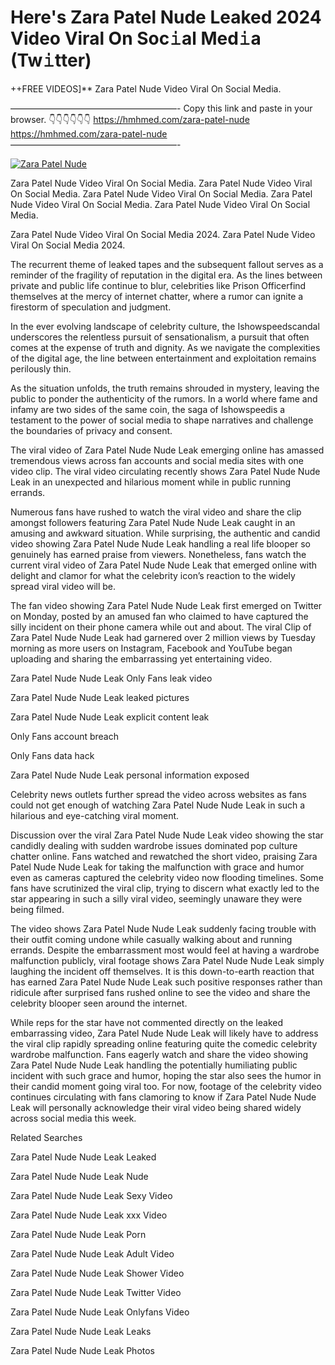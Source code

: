 # Here's Zara Patel Nude Leaked 2024 Video Viral On Soc𝚒al Med𝚒a (Tw𝚒tter)

++FREE VIDEOS]** Zara Patel Nude Video Viral On Social Media.

———————————————————-
Copy this link and paste in your browser.
👇👇👇👇👇👇
https://hmhmed.com/zara-patel-nude
https://hmhmed.com/zara-patel-nude
———————————————————-

[![Zara Patel Nude](https://i.imgur.com/dJHk4Zq.gif)](https://hmhmed.com/zara-patel-nude)

Zara Patel Nude Video Viral On Social Media. Zara Patel Nude Video Viral On Social Media. Zara Patel Nude Video Viral On Social Media. Zara Patel Nude Video Viral On Social Media. Zara Patel Nude Video Viral On Social Media.

Zara Patel Nude Video Viral On Social Media 2024. Zara Patel Nude Video Viral On Social Media 2024.

The recurrent theme of leaked tapes and the subsequent fallout serves as a reminder of the fragility of reputation in the digital era. As the lines between private and public life continue to blur, celebrities like Prison Officerfind themselves at the mercy of internet chatter, where a rumor can ignite a firestorm of speculation and judgment.

In the ever evolving landscape of celebrity culture, the Ishowspeedscandal underscores the relentless pursuit of sensationalism, a pursuit that often comes at the expense of truth and dignity. As we navigate the complexities of the digital age, the line between entertainment and exploitation remains perilously thin.

As the situation unfolds, the truth remains shrouded in mystery, leaving the public to ponder the authenticity of the rumors. In a world where fame and infamy are two sides of the same coin, the saga of Ishowspeedis a testament to the power of social media to shape narratives and challenge the boundaries of privacy and consent.

The viral video of Zara Patel Nude Nude Leak emerging online has amassed tremendous views across fan accounts and social media sites with one video clip. The viral video circulating recently shows Zara Patel Nude Nude Leak in an unexpected and hilarious moment while in public running errands.

Numerous fans have rushed to watch the viral video and share the clip amongst followers featuring Zara Patel Nude Nude Leak caught in an amusing and awkward situation. While surprising, the authentic and candid video showing Zara Patel Nude Nude Leak handling a real life blooper so genuinely has earned praise from viewers. Nonetheless, fans watch the current viral video of Zara Patel Nude Nude Leak that emerged online with delight and clamor for what the celebrity icon’s reaction to the widely spread viral video will be.

The fan video showing Zara Patel Nude Nude Leak first emerged on Twitter on Monday, posted by an amused fan who claimed to have captured the silly incident on their phone camera while out and about. The viral Clip of Zara Patel Nude Nude Leak had garnered over 2 million views by Tuesday morning as more users on Instagram, Facebook and YouTube began uploading and sharing the embarrassing yet entertaining video.

Zara Patel Nude Nude Leak Only Fans leak video

Zara Patel Nude Nude Leak leaked pictures

Zara Patel Nude Nude Leak explicit content leak

Only Fans account breach

Only Fans data hack

Zara Patel Nude Nude Leak personal information exposed

Celebrity news outlets further spread the video across websites as fans could not get enough of watching Zara Patel Nude Nude Leak in such a hilarious and eye-catching viral moment.

Discussion over the viral Zara Patel Nude Nude Leak video showing the star candidly dealing with sudden wardrobe issues dominated pop culture chatter online. Fans watched and rewatched the short video, praising Zara Patel Nude Nude Leak for taking the malfunction with grace and humor even as cameras captured the celebrity video now flooding timelines. Some fans have scrutinized the viral clip, trying to discern what exactly led to the star appearing in such a silly viral video, seemingly unaware they were being filmed.

The video shows Zara Patel Nude Nude Leak suddenly facing trouble with their outfit coming undone while casually walking about and running errands. Despite the embarrassment most would feel at having a wardrobe malfunction publicly, viral footage shows Zara Patel Nude Nude Leak simply laughing the incident off themselves. It is this down-to-earth reaction that has earned Zara Patel Nude Nude Leak such positive responses rather than ridicule after surprised fans rushed online to see the video and share the celebrity blooper seen around the internet.

While reps for the star have not commented directly on the leaked embarrassing video, Zara Patel Nude Nude Leak will likely have to address the viral clip rapidly spreading online featuring quite the comedic celebrity wardrobe malfunction. Fans eagerly watch and share the video showing Zara Patel Nude Nude Leak handling the potentially humiliating public incident with such grace and humor, hoping the star also sees the humor in their candid moment going viral too. For now, footage of the celebrity video continues circulating with fans clamoring to know if Zara Patel Nude Nude Leak will personally acknowledge their viral video being shared widely across social media this week.

Related Searches

Zara Patel Nude Nude Leak Leaked

Zara Patel Nude Nude Leak Nude

Zara Patel Nude Nude Leak Sexy Video

Zara Patel Nude Nude Leak xxx Video

Zara Patel Nude Nude Leak Porn

Zara Patel Nude Nude Leak Adult Video

Zara Patel Nude Nude Leak Shower Video

Zara Patel Nude Nude Leak Twitter Video

Zara Patel Nude Nude Leak Onlyfans Video

Zara Patel Nude Nude Leak Leaks

Zara Patel Nude Nude Leak Photos